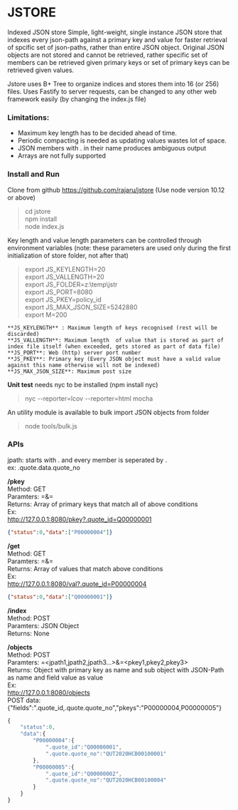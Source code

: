 # JSTORE
Indexed JSON store
Simple, light-weight, single instance JSON store that indexes every json-path against a primary key and value for faster retrieval of spcific set of json-paths, rather than entire JSON object.
Original JSON objects are not stored and cannot be retrieved, rather specific set of members can be retrieved given primary keys or set of primary keys can be retrieved given values.

Jstore uses B+ Tree to organize indices and stores them into 16 (or 256) files.
Uses Fastify to server requests, can be changed to any other web framework easily (by changing the index.js file)

### Limitations:
- Maximum key length has to be decided ahead of time.
- Periodic compacting is needed as updating values wastes lot of space.
- JSON members with . in their name produces ambiguous output
- Arrays are not fully supported

### Install and Run
Clone from github https://github.com/rajaru/jstore
(Use node version 10.12 or above)
> cd jstore  
npm install  
node index.js  

Key length and value length parameters can be controlled through environment variables (note: these parameters are used only during the first initialization of store folder, not after that)
> export JS_KEYLENGTH=20  
export JS_VALLENGTH=20  
export JS_FOLDER=z:\temp\jstr  
export JS_PORT=8080  
export JS_PKEY=policy_id  
export JS_MAX_JSON_SIZE=5242880  
export M=200  

```
**JS_KEYLENGTH** : Maximum length of keys recognised (rest will be discarded)  
**JS_VALLENGTH**: Maximum length  of value that is stored as part of index file itself (when exceeded, gets stored as part of data file)  
**JS_PORT**: Web (http) server port number  
**JS_PKEY**: Primary key (Every JSON object must have a valid value against this name otherwise will not be indexed)  
**JS_MAX_JSON_SIZE**: Maximum post size  
```

**Unit test** needs nyc to be installed (npm install nyc)  
> nyc --reporter=lcov --reporter=html mocha  

An utility module is available to bulk import JSON objects from folder  
> node tools/bulk.js <store-folder> <primary-key> <data-folder>  

### APIs
jpath: starts with . and every member is seperated by .  
ex: .quote.data.quote_no

**/pkey**  
Method: GET  
Paramters: <jpath1>=<value1>&<jpath2>=<value2>  
Returns: Array of primary keys that match all of above conditions  
Ex:  
http://127.0.0.1:8080/pkey?.quote_id=Q00000001  
```json
{"status":0,"data":["P00000004"]}
```

**/get**  
Method: GET  
Paramters: <jpath1>=<pkey1>&<jpath2>=<pkey2>  
Returns: Array of values that match above conditions  
Ex:  
http://127.0.0.1:8080/val?.quote_id=P00000004
```json
{"status":0,"data":["Q00000001"]}
```

**/index**  
Method: POST  
Paramters: JSON Object  
Returns: None  

**/objects**  
Method: POST  
Paramters: <fields>=<jpath1,jpath2,jpath3...>&<pkeys>=<pkey1,pkey2,pkey3>  
Returns: Object with primary key as name and sub object with JSON-Path as name and field value as value  
Ex:  
http://127.0.0.1:8080/objects  
POST data: {"fields":".quote_id,.quote.quote_no","pkeys":"P00000004,P00000005"}  
```javascript
{
    "status":0,
    "data":{
        "P00000004":{
            ".quote_id":"Q00000001",
            ".quote.quote_no":"QUT2020HCB00100001"
        },
        "P00000005":{
            ".quote_id":"Q00000002",
            ".quote.quote_no":"QUT2020HCB00100004"
        }
    }
}
```
